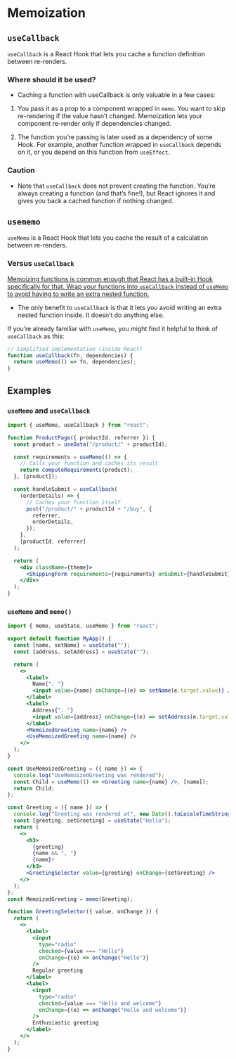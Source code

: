 # Memoization

## `useCallback`

`useCallback` is a React Hook that lets you cache a function definition between re-renders.

### Where should it be used?

- Caching a function with useCallback is only valuable in a few cases:

1. You pass it as a prop to a component wrapped in `memo`. You want to skip re-rendering if the value hasn’t changed. Memoization lets your component re-render only if dependencies changed.

2. The function you’re passing is later used as a dependency of some Hook. For example, another function wrapped in `useCallback` depends on it, or you depend on this function from `useEffect`.

### Caution

- Note that `useCallback` does not prevent creating the function. You’re always creating a function (and that’s fine!), but React ignores it and gives you back a cached function if nothing changed.

## `usememo`

`useMemo` is a React Hook that lets you cache the result of a calculation between re-renders.

### Versus `useCallback`

[Memoizing functions is common enough that React has a built-in Hook specifically for that. Wrap your functions into `useCallback` instead of `useMemo` to avoid having to write an extra nested function.](https://react.dev/reference/react/useMemo#memoizing-a-function)

- The only benefit to `useCallback` is that it lets you avoid writing an extra nested function inside. It doesn’t do anything else.

If you’re already familiar with `useMemo`, you might find it helpful to think of `useCallback` as this:

```js
// Simplified implementation (inside React)
function useCallback(fn, dependencies) {
  return useMemo(() => fn, dependencies);
}
```

## Examples

### `useMemo` and `useCallback`

```jsx
import { useMemo, useCallback } from "react";

function ProductPage({ productId, referrer }) {
  const product = useData("/product/" + productId);

  const requirements = useMemo(() => {
    // Calls your function and caches its result
    return computeRequirements(product);
  }, [product]);

  const handleSubmit = useCallback(
    (orderDetails) => {
      // Caches your function itself
      post("/product/" + productId + "/buy", {
        referrer,
        orderDetails,
      });
    },
    [productId, referrer]
  );

  return (
    <div className={theme}>
      <ShippingForm requirements={requirements} onSubmit={handleSubmit} />
    </div>
  );
}
```

### `useMemo` and `memo()`

```jsx
import { memo, useState, useMemo } from "react";

export default function MyApp() {
  const [name, setName] = useState("");
  const [address, setAddress] = useState("");

  return (
    <>
      <label>
        Name{": "}
        <input value={name} onChange={(e) => setName(e.target.value)} />
      </label>
      <label>
        Address{": "}
        <input value={address} onChange={(e) => setAddress(e.target.value)} />
      </label>
      <MemoizedGreeting name={name} />
      <UseMemoizedGreeting name={name} />
    </>
  );
}

const UseMemoizedGreeting = ({ name }) => {
  console.log("UseMemoizedGreeting was rendered");
  const Child = useMemo(() => <Greeting name={name} />, [name]);
  return Child;
};

const Greeting = ({ name }) => {
  console.log("Greeting was rendered at", new Date().toLocaleTimeString());
  const [greeting, setGreeting] = useState("Hello");
  return (
    <>
      <h3>
        {greeting}
        {name && ", "}
        {name}!
      </h3>
      <GreetingSelector value={greeting} onChange={setGreeting} />
    </>
  );
};
const MemoizedGreeting = memo(Greeting);

function GreetingSelector({ value, onChange }) {
  return (
    <>
      <label>
        <input
          type="radio"
          checked={value === "Hello"}
          onChange={(e) => onChange("Hello")}
        />
        Regular greeting
      </label>
      <label>
        <input
          type="radio"
          checked={value === "Hello and welcome"}
          onChange={(e) => onChange("Hello and welcome")}
        />
        Enthusiastic greeting
      </label>
    </>
  );
}
```
